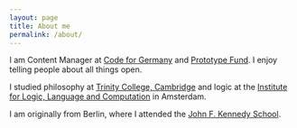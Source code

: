 ```yaml
---
layout: page
title: About me
permalink: /about/
---
```


I am Content Manager at [Code for Germany](http://codefor.de/) and [Prototype Fund](http://prototypefund.de/). I enjoy telling people about all things open.

I studied philosophy at [Trinity College, Cambridge](http://www.trin.cam.ac.uk/) and logic at the [Institute for Logic, Language and Computation](http://www.illc.uva.nl/) in Amsterdam.

I am originally from Berlin, where I attended the [John F. Kennedy School](http://jfks.de/).

<!-- Here is my site at [Academia.edu](https://amsterdam.academia.edu/EileenWagner/). -->